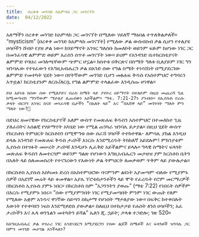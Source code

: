 ```yaml
---
title:  በረቀቀ መንገድ ከአምላክ ጋር መገናኘት
date:  04/12/2022
---
```


አለማችን በረቀቀ መንገድ ከአምላክ ጋር መገናኘት በሚለው ሃይለኛ ማዕበል ተጥለቅልቃለች። “mysticism” (በረቀቀ መንገድ ከአምላክ መገናኘት) የሚለው ቃል ውስብስብ ቃል ሲሆን የተለያዩ ሀሳቦችን ሸብቦ የያዘ ቃል ነው። ከሃይማኖት አንፃር ግለሰቡ ከመለኮት ወይንም ፍፁም ከሆነው ነገር ጋር በመንፈሳዊ ልምምድ ወይም እራስን ሰጥቶ መገናኘት ነው። ይህም የአንዳንድ ቤተክርስቲያናት ልምምድ የባህሪ መገለጫቸውም ጭምር ሆኗል። ክስተቱ በቅርጽና በስሜት ግለቱ ቢለያይም ነገር ግን ዝንባሌው የተፃፈውን የእግዚአብሔርን ቃል በአንድ ሰው የግል ስሜት ተነሳሽነት በሚያደርገው ልምምድ የመተካት ሂደት ነው። በየትኛውም መንገድ ቢሆን መፅሐፍ ቅዱስ የአስተምህሮ ተግባሩን አጥቷል፤ ክርስቲያኑም ለርሱ/ለርሷ የግል ልምምድ ተላልፈው እንዲሰጡ ሆነዋል።

`ይህ አይነቱ ከሰው ሰው የሚለያይና በራስ ስሜት ላይ ያተኮረ ሀይማኖት በተለይም በዚህ መጨረሻ ጊዜ ከሚመጣብን ማንኛውም ማታለያ ሊጠብቀን አይችልም። ማቴ. 7:21-27ን ያንብቡ። በኢየሱስ የራሱ ቃላት ብርሃን አንፃር ስናይ መንፈሳዊ ቤታችን “በአለት ላይ” እና “በአሸዋ ላይ” መገንባት ማለት ምን ማለት ነው?`

በድህረ ዘመናዊው የክርስቲያኖች አለም ውስጥ የመጽሐፍ ቅዱስን አስተምህሮ በተመለከተ ጊዜ ያለፈበትና አሰልቺ የሃይማኖት አካሄድ ነው  የሚል ጠንካራ ዝንባሌ ይታያል። በዚህ ሂደት ውስጥ የክርስቶስ ትምህርት ክርስቶስን በሚሞግቱ ሰው ሰራሽ ሃሳቦች ተተክተዋል- ለምሳሌ ያክል እንዲህ ይላሉ አንዳንድ የመጽሐፍ ቅዱስ ታሪኮች እነርሱ እንደሚረዱት ትክክለኛ አይደሉም፤ ምክንያቱም ኢየሱስ በተፃፉት መሠረት ታሪኮቹ እንዲሆኑ ሊፈቅድ አይችልምና ይላሉ። ግላዊ ስሜትና ፍላጎት መጽሐፍ ቅዱስን ለመተርጎም ወይንም ግልጽ የሆነውን እግዚአብሔርን መታዘዝ ያም ክርስቶስ ቤትን በአለት ላይ ስለመመስረት የተናገረውን የእውነት ቃል ትምህርት ለመቃወም ጥቅም ላይ ያውሉታል።

በክርስቶስ ኢየሱስ እስካመኑ ድረስ በአስተምህሮው ባናምንም ልዩነት አያመጣም ብለው የሚያምኑ ሰዎች በአደገኛ መሬት ላይ ቆመዋል። አያሌ ፕሮቴስታንቶችን ላይ ሞት የፈረዱት የሮም መርማሪዎች በክርስቶስ ኢየሱስ ያምኑ ነበር። በክርስቶስ ስም “አጋንንትን ያወጡ” (ማቴ 7:22) የነበሩት ሰዎችም በእርሱ የሚያምኑ ነበሩ። “ሰው የሚያምንበት ነገር የሚያመጣበት ምንም ነገር ውጤት የለም የሚለው አቋም አንዱና ዋነኛው ሰይጣን ስኬታማ የሆነበት ማታለያው ነው። በፍቅር ከተቀበሉት እውነት የተቀባዩን ነፍስ እንደሚቀድስ ያውቃል። ስለዚህ በተከታታይ የሐሰት ፅንሰ ሀሳቦችን; አፈ ታሪኮችን እና ሌላ ወንጌልን መተካትን ይሻል” ኤለን ጂ. ኋይት; ታላቁ ተጋድሎ; ገጽ 520።

`ከእግዚአብሔር ቃል ተፃራሪ ነገር እንድናደርግ ከሚያደርገን የሰው ልጆች ስሜቶች እና ፍላጎቶች ዝንባሌ ጋር በምን መንገድ መታገል እንችላለን?`